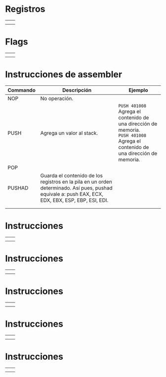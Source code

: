 

# Registros

|     |     |
| --- | --- |
|     |     |
|     |     |


# Flags

|     |     |
| --- | --- |
|     |     |
|     |     |

# Instrucciones de assembler

| Commando | Descripción                                                                                                                                        | Ejemplo                                                                                                                          |
| -------- | -------------------------------------------------------------------------------------------------------------------------------------------------- | -------------------------------------------------------------------------------------------------------------------------------- |
| NOP      | No operación.                                                                                                                                      |                                                                                                                                  |
| PUSH     | Agrega un valor al stack.                                                                                                                          | `PUSH 401008` Agrega el contenido de una dirección de memoria.<br>`PUSH 401008` Agrega el contenido de una dirección de memoria. |
| POP      |                                                                                                                                                    |                                                                                                                                  |
| PUSHAD   | Guarda el contenido de los registros en la pila en un orden determinado. Así pues, pushad equivale a: push EAX, ECX, EDX, EBX, ESP, EBP, ESI, EDI. |                                                                                                                                  |
|          |                                                                                                                                                    |                                                                                                                                  |
|          |                                                                                                                                                    |                                                                                                                                  |


# Instrucciones 

|     |     |
| --- | --- |
|     |     |
|     |     |

# Instrucciones 

|     |     |
| --- | --- |
|     |     |
|     |     |


# Instrucciones 

|     |     |
| --- | --- |
|     |     |
|     |     |


# Instrucciones 

|     |     |
| --- | --- |
|     |     |
|     |     |


# Instrucciones 

|     |     |
| --- | --- |
|     |     |
|     |     |
